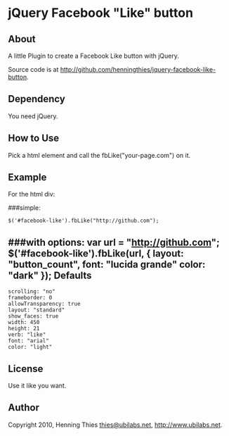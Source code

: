jQuery Facebook "Like" button
==============================

About
-----

A little Plugin to create a Facebook Like button with jQuery.

Source code is at http://github.com/henningthies/jquery-facebook-like-button.

Dependency
----------
You need jQuery.

How to Use
----------

Pick a html element and call the fbLike("your-page.com") on it.


Example
-------

For the html div:
    <div id='facebook-like'></div>

###simple:
  
    $('#facebook-like').fbLike("http://github.com");


###with options:
    var url = "http://github.com";
    $('#facebook-like').fbLike(url, {
      layout: "button_count",
      font: "lucida grande"
      color: "dark"
    }); 
Defaults
--------  
    scrolling: "no"
    frameborder: 0
    allowTransparency: true
    layout: "standard"
    show_faces: true
    width: 450
    height: 21
    verb: "like"
    font: "arial"
    color: "light"

License
-------
Use it like you want.

Author
------
Copyright 2010, Henning Thies <thies@ubilabs.net>, 
http://www.ubilabs.net.
